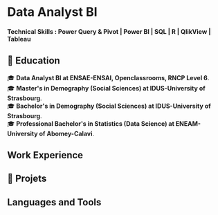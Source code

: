 # Data Analyst BI

#### Technical Skills : Power Query & Pivot | Power BI | SQL | R | QlikView | Tableau 

## 💼 Education
🎓 **Data Analyst BI at ENSAE-ENSAI, Openclassrooms, RNCP Level 6**.  
🎓 **Master's in Demography (Social Sciences) at IDUS-University of Strasbourg**.  
🎓 **Bachelor's in Demography (Social Sciences) at IDUS-University of Strasbourg**.  
🎓 **Professional Bachelor's in Statistics (Data Science) at ENEAM-University of Abomey-Calavi**.  

## Work Experience

## 🚀 Projets 

## Languages and Tools
